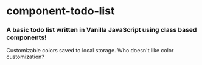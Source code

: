 # component-todo-list

### A basic todo list written in Vanilla JavaScript using class based components!

Customizable colors saved to local storage. Who doesn't like color customization?

